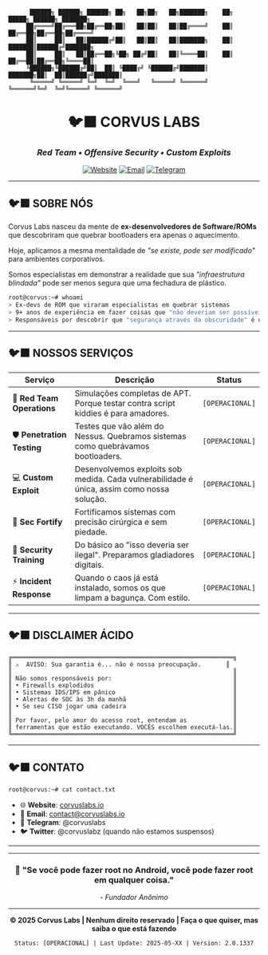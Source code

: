 ```
      ██████╗ ██████╗ ██████╗ ██╗   ██╗██╗   ██╗███████╗    ██╗      █████╗ ██████╗ ███████╗
     ██╔════╝██╔═══██╗██╔══██╗██║   ██║██║   ██║██╔════╝    ██║     ██╔══██╗██╔══██╗██╔════╝
     ██║     ██║   ██║██████╔╝██║   ██║██║   ██║███████╗    ██║     ███████║██████╔╝███████╗
     ██║     ██║   ██║██╔══██╗╚██╗ ██╔╝██║   ██║╚════██║    ██║     ██╔══██║██╔══██╗╚════██║
     ╚██████╗╚██████╔╝██║  ██║ ╚████╔╝ ╚██████╔╝███████║    ███████╗██║  ██║██████╔╝███████║
      ╚═════╝ ╚═════╝ ╚═╝  ╚═╝  ╚═══╝   ╚═════╝ ╚══════╝    ╚══════╝╚═╝  ╚═╝╚═════╝ ╚══════╝
```

<div align="center">

# 🐦‍⬛ **CORVUS LABS**
### *Red Team • Offensive Security • Custom Exploits*

[![Website](https://img.shields.io/badge/Website-corvuslabs.io-00ff41?style=for-the-badge&logo=firefox&logoColor=black)](https://corvuslabs.io)
[![Email](https://img.shields.io/badge/Contact-corvuslabs.io-ff0040?style=for-the-badge&logo=gmail&logoColor=white)](mailto:contact@corvuslabs.io)
[![Telegram](https://img.shields.io/badge/Telegram-@corvuslabs-00ffff?style=for-the-badge&logo=telegram&logoColor=black)](https://t.me/corvuslabs)

</div>

---

## 🐦‍⬛ **SOBRE NÓS**

Corvus Labs nasceu da mente de **ex-desenvolvedores de Software/ROMs** que descobriram que quebrar bootloaders era apenas o aquecimento. 

Hoje, aplicamos a mesma mentalidade de *"se existe, pode ser modificado"* para ambientes corporativos.

Somos especialistas em demonstrar a realidade que sua *"infraestrutura blindada"* pode ser menos segura que uma fechadura de plástico.

```bash
root@corvus:~# whoami
> Ex-devs de ROM que viraram especialistas em quebrar sistemas
> 9+ anos de experiência em fazer coisas que "não deveriam ser possíveis"
> Responsáveis por descobrir que "segurança através da obscuridade" é uma piada
```

---

## 🐦‍⬛ **NOSSOS SERVIÇOS**

| Serviço | Descrição | Status |
|---------|-----------|--------|
| 🎯 **Red Team Operations** | Simulações completas de APT. Porque testar contra script kiddies é para amadores. | `[OPERACIONAL]` |
| 🛡️ **Penetration Testing** | Testes que vão além do Nessus. Quebramos sistemas como quebrávamos bootloaders. | `[OPERACIONAL]` |
| 💻 **Custom Exploit** | Desenvolvemos exploits sob medida. Cada vulnerabilidade é única, assim como nossa solução. | `[OPERACIONAL]` |
| 🔧 **Sec Fortify** | Fortificamos sistemas com precisão cirúrgica e sem piedade. | `[OPERACIONAL]` |
| 👥 **Security Training** | Do básico ao "isso deveria ser ilegal". Preparamos gladiadores digitais. | `[OPERACIONAL]` |
| ⚡ **Incident Response** | Quando o caos já está instalado, somos os que limpam a bagunça. Com estilo. | `[OPERACIONAL]` |

---

## 🐦‍⬛ **DISCLAIMER ÁCIDO**

```
╔══════════════════════════════════════════════════════════════╗
║ ⚠️  AVISO: Sua garantia é... não é nossa preocupação.       ║
║                                                              ║
║ Não somos responsáveis por:                                  ║
║ • Firewalls explodidos                                       ║
║ • Sistemas IDS/IPS em pânico                                 ║
║ • Alertas de SOC às 3h da manhã                              ║
║ • Se seu CISO jogar uma cadeira                              ║
║                                                              ║
║ Por favor, pelo amor do acesso root, entendam as             ║
║ ferramentas que estão executando. VOCÊS escolhem executá-las.║
╚══════════════════════════════════════════════════════════════╝
```

---

## 🐦‍⬛ **CONTATO**

```bash
root@corvus:~# cat contact.txt
```

- 🌐 **Website**: [corvuslabs.io](https://corvuslabs.io)
- 📧 **Email**: contact@corvuslabs.io
- 💬 **Telegram**: @corvuslabs
- 🐦 **Twitter**: @corvuslabz (quando não estamos suspensos)

---


---

<div align="center">

### 🖤 **"Se você pode fazer root no Android, você pode fazer root em qualquer coisa."**

*- Fundador Anônimo*

---

**© 2025 Corvus Labs | Nenhum direito reservado | Faça o que quiser, mas saiba o que está fazendo**

```
Status: [OPERACIONAL] | Last Update: 2025-05-XX | Version: 2.0.1337
```

</div>
